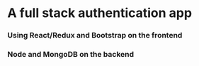 # A full stack authentication app

### Using React/Redux and Bootstrap on the frontend
### Node and MongoDB on the backend
